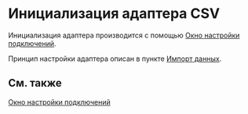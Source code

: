 # Инициализация адаптера CSV

Инициализация адаптера производится с помощью [Окно настройки подключений](../../../graphical_user_interface/connection_settings_window.md).

Принцип настройки адаптера описан в пункте [Импорт данных](../../../../hydra/importing.md).

## См. также

[Окно настройки подключений](../../../graphical_user_interface/connection_settings_window.md)
